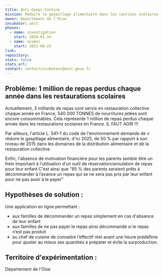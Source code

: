 ```yaml
---
title: Anti-Gaspi-Cantine
mission: Réduire le gaspillage alimentaire dans les cantines scolaires
owner: Département de l'Oise
incubator: anct
phases:
  - name: investigation
    start: 2020-01-14
  - name: alumni
    start: 2021-08-23
link:
repository: 
stats: false 
stats_url: 
contact: contactincubateur@anct.gouv.fr
---
```


## Problème: 1 million de repas perdus chaque année dans les restaurations scolaires
Actuellement, 3 milliards de repas sont servis en restauration collective chaque année en France, 540 000 TONNES de nourritures jetées sont encore consommables. Cela représente 1 million de repas perdus chaque année dans les restaurations scolaires en France.  IL FAUT AGIR !!!

Par ailleurs, l'article L. 541-1 du code de l'environnement demande de
«  réduire le gaspillage alimentaire, d'ici 2025, de 50 % par rapport à son niveau de 2015 dans les domaines de la distribution alimentaire et de la restauration collective

Enfin, l'absence de motivation financière pour les parents semble être un frein important à l’utilisation d’un outil de réservation/annulation de repas pour leur enfant
C'est ainsi que "85 % des parents seraient prêts à décommander à l’avance un repas qui se ne sera pas pris par leur enfant pour ne pas avoir à le payer"


## Hypothèses de solution : 
Une application en ligne permettant : 

- aux familles de décommander un repas simplement en cas d'absence de leur enfant
- aux familles de ne pas payer le repas ainsi décommandé si le repas n’est pas produit
- au chef de cuisine de connaitre l’effectif réel avant une heure prédéfinie pour ajuster au mieux ses quantités à préparer et évite la surproduction.


## Territoire d'expérimentation : 
Département de l'Oise
